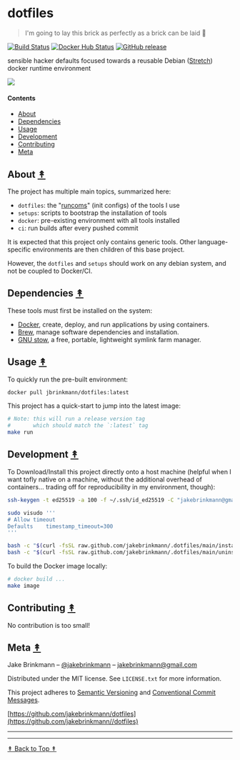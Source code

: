 # dotfiles

> I'm going to lay this brick as perfectly as a brick can be laid 🧱

[![Build Status][travis-image]][travis-url]
[![Docker Hub Status][docker-image]][docker-url]
[![GitHub release][github-image]][github-url]

[travis-image]: https://img.shields.io/travis/jakebrinkmann/dotfiles/primary.svg?style=flat-square
[travis-url]: https://travis-ci.org/jakebrinkmann/dotfiles
[docker-image]: https://img.shields.io/docker/automated/jbrinkmann/dotfiles.svg?style=flat-square
[docker-url]: https://hub.docker.com/r/jbrinkmann/dotfiles/tags/
[github-image]: https://img.shields.io/github/last-commit/jakebrinkmann/dotfiles.svg?style=flat-square
[github-url]: https://github.com/jakebrinkmann/dotfiles

sensible hacker defaults focused towards a reusable Debian ([Stretch][deb-rel-url]) docker runtime environment

[deb-rel-url]: https://www.debian.org/releases/

![](https://user-images.githubusercontent.com/4110571/51054150-734f3700-15a1-11e9-9939-4a14269b2685.png)

#### Contents

- [About](#about-)
- [Dependencies](#dependencies-)
- [Usage](#usage-)
- [Development](#development-)
- [Contributing](#contributing-)
- [Meta](#meta-)

## About [&#x219F;](#contents)

The project has multiple main topics, summarized here:

- `dotfiles`: the "[runcoms](https://en.wikipedia.org/wiki/Run_commands)" (init configs) of the tools I use
- `setups`: scripts to bootstrap the installation of tools
- `docker`: pre-existing environment with all tools installed
- `ci`: run builds after every pushed commit

It is expected that this project only contains generic tools.
Other language-specific environments are then children of this base project.

However, the `dotfiles` and `setups` should work on any debian system, and not be coupled to Docker/CI.

## Dependencies [&#x219F;](#contents)

These tools must first be installed on the system:

- [Docker](https://docs.docker.com/install/), create, deploy, and run applications by using containers.
- [Brew](https://brew.sh/), manage software dependencies and installation.
- [GNU stow](http://www.gnu.org/software/stow/), a free, portable, lightweight symlink farm manager.

## Usage [&#x219F;](#contents)

To quickly run the pre-built environment:

```sh
docker pull jbrinkmann/dotfiles:latest
```

This project has a quick-start to jump into the latest image:

```sh
# Note: this will run a release version tag
#       which should match the `:latest` tag
make run
```

## Development [&#x219F;](#contents)

To Download/Install this project directly onto a host machine (helpful when I want tofly native on a machine, without the additional overhead of containers... trading off for reproducibility in my environment, though):

```bash
ssh-keygen -t ed25519 -a 100 -f ~/.ssh/id_ed25519 -C "jakebrinkmann@gmail.com"

sudo visudo '''
# Allow timeout
Defaults	timestamp_timeout=300
'''

bash -c "$(curl -fsSL raw.github.com/jakebrinkmann/.dotfiles/main/install.sh)"
bash -c "$(curl -fsSL raw.github.com/jakebrinkmann/.dotfiles/main/uninstall.sh)"
```

To build the Docker image locally:

```sh
# docker build ...
make image
```

## Contributing [&#x219F;](#contents)

No contribution is too small!

## Meta [&#x219F;](#contents)

Jake Brinkmann – [@jakebrinkmann](https://twitter.com/jakebrinkmann) – jakebrinkmann@gmail.com

Distributed under the MIT license. See `LICENSE.txt` for more information.

This project adheres to [Semantic Versioning](https://semver.org/spec/v2.0.0.html) and [Conventional Commit Messages](https://www.conventionalcommits.org/en/v1.0.0-beta.2/#summary).

[https://github.com/jakebrinkmann/dotfiles](https://github.com/jakebrinkmann//dotfiles)

---

---

[&#x219F; Back to Top &#x219F;](#readme)
